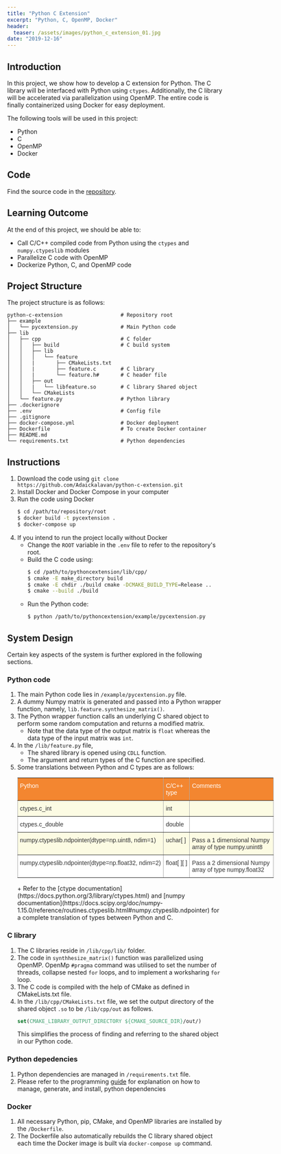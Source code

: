 ```yaml
---
title: "Python C Extension"
excerpt: "Python, C, OpenMP, Docker"
header:
  teaser: /assets/images/python_c_extension_01.jpg
date: "2019-12-16"    
---
```


## Introduction

In this project, we show how to develop a C extension for Python. The C library will be interfaced with Python using `ctypes`. Additionally, the C library will be accelerated via parallelization using OpenMP. The entire code is finally containerized using Docker for easy deployment.

The following tools will be used in this project:
+ Python
+ C
+ OpenMP
+ Docker

## Code

Find the source code in the [repository](https://github.com/Adaickalavan/python-c-extension).

## Learning Outcome

At the end of this project, we should be able to:
+ Call C/C++ compiled code from Python using the `ctypes` and `numpy.ctypeslib` modules
+ Parallelize C code with OpenMP 
+ Dockerize Python, C, and OpenMP code

## Project Structure

The project structure is as follows:

```text
python-c-extension                   # Repository root
├── example                      
│   └── pycextension.py              # Main Python code
├── lib                       
│   ├── cpp                          # C folder
│   │   ├── build                    # C build system
│   │   ├── lib                     
│   │   │   └── feature               
│   │   |       ├── CMakeLists.txt 
│   │   |       ├── feature.c        # C library
│   │   |       └── feature.h#       # C header file
│   │   ├── out 
│   │   |   └── libfeature.so        # C library Shared object
│   │   └── CMakeLists                
│   └── feature.py                   # Python library
├── .dockerignore
├── .env                             # Config file 
├── .gitignore
├── docker-compose.yml               # Docker deployment
├── Dockerfile                       # To create Docker container
├── README.md                        
└── requirements.txt                 # Python dependencies                
```

## Instructions
1. Download the code using `git clone https://github.com/Adaickalavan/python-c-extension.git`
1. Install Docker and Docker Compose in your computer
1. Run the code using Docker
    ```bash
    $ cd /path/to/repository/root
    $ docker build -t pycextension .
    $ docker-compose up
    ```
1. If you intend to run the project locally without Docker
    + Change the `ROOT` variable in the `.env` file to refer to the repository's root.
    + Build the C code using:
        ```bash
        $ cd /path/to/pythoncextension/lib/cpp/
        $ cmake -E make_directory build 
        $ cmake -E chdir ./build cmake -DCMAKE_BUILD_TYPE=Release ..
        $ cmake --build ./build
        ```
    + Run the Python code:
        ```bash
        $ python /path/to/pythoncextension/example/pycextension.py   
        ```    

## System Design
Certain key aspects of the system is further explored in the following sections.

### Python code
1. The main Python code lies in `/example/pycextension.py` file.
1. A dummy Numpy matrix is generated and passed into a Python wrapper function, namely, `lib.feature.synthesize_matrix()`.
1. The Python wrapper function calls an underlying C shared object to perform some random computation and returns a modified matrix.
    + Note that the data type of the output matrix is `float` whereas the data type of the input matrix was `int`.
1. In the `/lib/feature.py` file, 
    + The shared library is opened using `CDLL` function.
    + The argument and return types of the C function are specified.
1. Some translations between Python and C types are as follows:  
    <style type="text/css">
    .tg  {border-collapse:collapse;border-spacing:0;border-color:#aaa;}
    .tg td{font-family:Arial, sans-serif;font-size:14px;padding:10px 5px;border-style:solid;border-width:1px;overflow:hidden;word-break:normal;border-color:#aaa;color:#333;background-color:#fff;}
    .tg th{font-family:Arial, sans-serif;font-size:14px;font-weight:normal;padding:10px 5px;border-style:solid;border-width:1px;overflow:hidden;word-break:normal;border-color:#aaa;color:#fff;background-color:#f38630;}
    .tg .tg-7d57{background-color:#FCFBE3;border-color:inherit;text-align:left;vertical-align:top}
    .tg .tg-0pky{border-color:inherit;text-align:left;vertical-align:top}
    </style>
    <table class="tg" style="undefined;table-layout: fixed; width: 598px">
    <colgroup>
    <col style="width: 341px">
    <col style="width: 61px">
    <col style="width: 196px">
    </colgroup>
    <tr>
        <th class="tg-0pky">Python</th>
        <th class="tg-0pky">C/C++ type</th>
        <th class="tg-0pky">Comments</th>
    </tr>
    <tr>
        <td class="tg-7d57">ctypes.c_int</td>
        <td class="tg-7d57">int</td>
        <td class="tg-7d57"></td>
    </tr>
    <tr>
        <td class="tg-0pky">ctypes.c_double</td>
        <td class="tg-0pky">double</td>
        <td class="tg-0pky"> </td>
    </tr>
    <tr>
        <td class="tg-7d57">numpy.ctypeslib.ndpointer(dtype=np.uint8, ndim=1)</td>
        <td class="tg-7d57">uchar[ ]</td>
        <td class="tg-7d57">Pass a 1 dimensional Numpy array of type numpy.unint8</td>
    </tr>
    <tr>
        <td class="tg-0pky">numpy.ctypeslib.ndpointer(dtype=np.float32, ndim=2)</td>
        <td class="tg-0pky">float[ ][ ]</td>
        <td class="tg-0pky">Pass a 2 dimensional Numpy array of type numpy.float32</td>
    </tr>
    </table>
    + Refer to the [ctype documentation](https://docs.python.org/3/library/ctypes.html) and [numpy documentation](https://docs.scipy.org/doc/numpy-1.15.0/reference/routines.ctypeslib.html#numpy.ctypeslib.ndpointer) for a complete translation of types between Python and C.

### C library
1. The C libraries reside in `/lib/cpp/lib/` folder.
1. The code in `synthhesize_matrix()` function was parallelized using OpenMP. OpenMp `#pragma` command was utilised to set the number of threads, collapse nested `for` loops, and to implement a worksharing `for` loop.
1. The C code is compiled with the help of CMake as defined in CMakeLists.txt file.
1. In the `/lib/cpp/CMakeLists.txt` file, we set the output directory of the shared object `.so` to be `/lib/cpp/out` as follows. 
    ```cmake
    set(CMAKE_LIBRARY_OUTPUT_DIRECTORY ${CMAKE_SOURCE_DIR}/out/)
    ```
    This simplifies the process of finding and referring to the shared object in our Python code.

### Python depedencies
1. Python dependencies are managed in `/requirements.txt` file.
1. Please refer to the programming [guide](https://adaickalavan.github.io/docs/python/#dependencies) for explanation on how to manage, generate, and install, python dependencies

### Docker 
1. All necessary Python, pip, CMake, and OpenMP libraries are installed by the `/Dockerfile`.
1. The Dockerfile also automatically rebuilds the C library shared object each time the Docker image is built via `docker-compose up` command.
